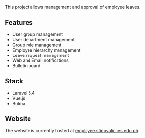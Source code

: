 <Browser src="/assets/img/projects/tas-01.png"></Browser>

This project allows management and approval of employee leaves.

## Features
* User group management
* User department management
* Group role management
* Employee hierarchy management
* Leave request management
* Web and Email notifications
* Bulletin board

## Stack
* Laravel 5.4
* Vue.js
* Bulma

## Website
The website is currently hosted at [employee.stinovaliches.edu.ph](https://employee.stinovaliches.edu.ph).
